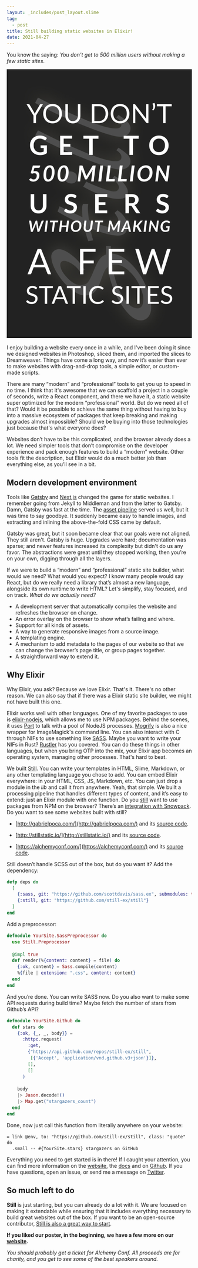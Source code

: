 ```yaml
---
layout: _includes/post_layout.slime
tag:
  - post
title: Still building static websites in Elixir!
date: 2021-04-27
---
```


You know the saying: _You don't get to 500 million users without making a few static sites_.

![You don't get to 500 million users without making a few static sites](./millions.jpeg)

I enjoy building a website every once in a while, and I've been doing it since we designed websites in Photoshop, sliced them, and imported the slices to Dreamweaver.
Things have come a long way, and now it’s easier than ever to make websites with drag-and-drop tools, a simple editor, or custom-made scripts.

There are many “modern” and “professional” tools to get you up to speed in no time. I think that it's awesome that we can scaffold a project in a couple of seconds, write a React component, and there we have it, a static website super optimized for the modern “professional” world. But do we need all of that? Would it be possible to achieve the same thing without having to buy into a massive ecosystem of packages that keep breaking and making upgrades almost impossible? Should we be buying into those technologies just because that's what everyone does?

Websites don’t have to be this complicated, and the browser already does a lot. We need simpler tools that don’t compromise on the developer experience and pack enough features to build a “modern” website. Other tools fit the description, but Elixir would do a much better job than everything else, as you’ll see in a bit.

## Modern development environment

Tools like [Gatsby][gatsby] and [Next.js][next] changed the game for static websites. I remember going from Jekyll to Middleman and from the latter to Gatsby. Damn, Gatsby was fast at the time. The [asset pipeline][asset-pipeline] served us well, but it was time to say goodbye. It suddenly became easy to handle images, and extracting and inlining the above-the-fold CSS came by default.

Gatsby was great, but it soon became clear that our goals were not aligned. They still aren't. Gatsby is huge. Upgrades were hard; documentation was sparse; and newer features increased its complexity but didn't do us any favor. The abstractions were great until they stopped working, then you’re on your own, digging through all the layers.

If we were to build a “modern” and “professional” static site builder, what would we need? What would you expect? I know many people would say React, but do we really need a library that’s almost a new language, alongside its own runtime to write HTML? Let's simplify, stay focused, and on track. _What do we actually need?_

- A development server that automatically compiles the website and refreshes the browser on change.
- An error overlay on the browser to show what’s failing and where.
- Support for all kinds of assets.
- A way to generate responsive images from a source image.
- A templating engine.
- A mechanism to add metadata to the pages of our website so that we can change the browser’s page title, or group pages together.
- A straightforward way to extend it.

## Why Elixir

Why Elixir, you ask? Because we love Elixir. That's it. There's no other reason. We can also say that if there was a Elixir static site builder, we might not have built this one.

Elixir works well with other languages. One of my favorite packages to use is [elixir-nodejs][elixir-nodejs], which allows me to use NPM packages. Behind the scenes, it uses [Port][elixir-port] to talk with a pool of NodeJS processes. [Mogrify][mogrify] is also a nice wrapper for ImageMagick's command line. You can also interact with C through NIFs to use something like [SASS][elixir-sass]. Maybe you want to write your NIFs in Rust? [Rustler][rustler] has you covered. You can do these things in other languages, but when you bring OTP into the mix, your Elixir app becomes an operating system, managing other processes. That's hard to beat.

We built [Still][stillstatic]. You can write your templates in HTML, Slime, Markdown, or any other templating language you chose to add. You can embed Elixir everywhere: in your HTML, CSS, JS, Markdown, etc. You can just drop a module in the _lib_ and call it from anywhere. Yeah, that simple. We built a processing pipeline that handles different types of content, and it’s easy to extend: just an Elixir module with one function. Do you [still][stillstatic] want to use packages from NPM on the browser? There’s an [integration with Snowpack][still_snowpack]. Do you want to see some websites built with still?

- [http://gabrielpoca.com/](http://gabrielpoca.com/) and its [source code](https://github.com/gabrielpoca/gabrielpoca.com/tree/master/priv/site).

- [http://stillstatic.io/](http://stillstatic.io/) and its [source code](https://github.com/still-ex/still/tree/master/priv/site).

- [https://alchemyconf.com/](https://alchemyconf.com/) and its [source code](https://github.com/subvisual/alchemyconf.com/tree/master/priv/site).

Still doesn’t handle SCSS out of the box, but do you want it? Add the dependency:

```elixir
defp deps do
  [
    {:sass, git: "https://github.com/scottdavis/sass.ex", submodules: true},
    {:still, git: "https://github.com/still-ex/still"}
  ]
end
```

Add a preprocessor:

```elixir
defmodule YourSite.SassPreprocessor do
  use Still.Preprocessor

  @impl true
  def render(%{content: content} = file) do
    {:ok, content} = Sass.compile(content)
    %{file | extension: ".css", content: content}
  end
end
```

And you’re done. You can write SASS now. Do you also want to make some API requests during build time? Maybe fetch the number of stars from Github’s API?

```elixir
defmodule YourSite.Github do
  def stars do
    {:ok, {_, _, body}} =
      :httpc.request(
        :get,
        {"https://api.github.com/repos/still-ex/still",
         [{'Accept', 'application/vnd.github.v3+json'}]},
        [],
        []
      )

    body
    |> Jason.decode!()
    |> Map.get("stargazers_count")
  end
end
```

Done, now just call this function from literally anywhere on your website:

```
= link @env, to: "https://github.com/still-ex/still", class: "quote" do
  .small -- #{YourSite.stars} stargazers on GitHub
```

Everything you need to get started is in there! If I caught your attention, you can find more information on the [website][stillstatic], the [docs][docs] and on [Github][still_github]. If you have questions, open an issue, or send me a message on [Twitter][twitter].

## So much left to do

**Still** is just starting, but you can already do a lot with it. We are focused on making it extendable while ensuring that it includes everything necessary to build great websites out of the box. If you want to be an open-source contributor, [Still is also a great way to start][still_github].

**If you liked our poster, in the beginning, we have a few more on our [website][stillstatic].**

_You should probably get a ticket for Alchemy Conf. All proceeds are for charity, and you get to see some of the best speakers around._

[stillstatic]: https://stillstatic.io/
[docs]: https://hexdocs.pm/still/getting_started.html
[gatsby]: https://www.gatsbyjs.com/
[eleventy]: https://www.11ty.dev/
[elixir-nodejs]: https://github.com/revelrylabs/elixir-nodejs
[elixir-port]: https://hexdocs.pm/elixir/Port.html
[mogrify]: https://github.com/route/mogrify
[elixir-sass]: https://github.com/scottdavis/sass.ex
[rustler]: https://github.com/rusterlium/rustler
[gatsby]: https://www.gatsbyjs.com/
[next]: https://nextjs.org/
[asset-pipeline]: https://github.com/rails/sprockets
[still_snowpack]: https://github.com/still-ex/still_snowpack
[still_github]: https://github.com/still-ex/still
[twitter]: https://twitter.com/gabrielgpoca
